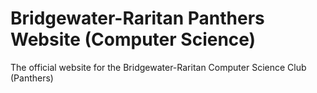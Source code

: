# Bridgewater-Raritan Panthers Website (Computer Science)
The official website for the Bridgewater-Raritan Computer Science Club (Panthers)
